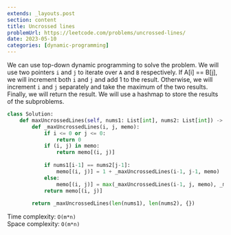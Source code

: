 ```yaml
---
extends: _layouts.post
section: content
title: Uncrossed lines
problemUrl: https://leetcode.com/problems/uncrossed-lines/
date: 2023-05-10
categories: [dynamic-programming]
---
```


We can use top-down dynamic programming to solve the problem. We will use two pointers `i` and `j` to iterate over `A` and `B` respectively. If A[i] == B[j], we will increment both `i` and `j` and add 1 to the result. Otherwise, we will increment `i` and `j` separately and take the maximum of the two results. Finally, we will return the result. We will use a hashmap to store the results of the subproblems.

```python
class Solution:
    def maxUncrossedLines(self, nums1: List[int], nums2: List[int]) -> int:
        def _maxUncrossedLines(i, j, memo):
            if i <= 0 or j <= 0:
                return 0
            if (i, j) in memo:
                return memo[(i, j)]
            
            if nums1[i-1] == nums2[j-1]:
                memo[(i, j)] = 1 + _maxUncrossedLines(i-1, j-1, memo)
            else:
                memo[(i, j)] = max(_maxUncrossedLines(i-1, j, memo), _maxUncrossedLines(i, j-1, memo))
            return memo[(i, j)]
        
        return _maxUncrossedLines(len(nums1), len(nums2), {})
```

Time complexity: `O(m*n)` <br/>
Space complexity: `O(m*n)`
